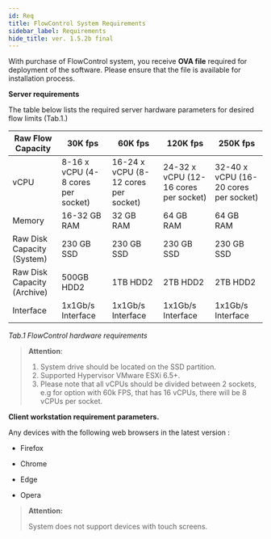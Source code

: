 ```yaml
---
id: Req
title: FlowControl System Requirements
sidebar_label: Requirements
hide_title: ver. 1.5.2b final
---
```




With purchase of FlowControl system, you receive **OVA file** required for deployment of the software. Please ensure that the file is available for installation process.

  

**Server requirements**

The table below lists the required server hardware parameters for desired flow limits (Tab.1.)

| Raw Flow Capacity           | 30K fps                            | 60K fps                              | 120K fps                              | 250K fps                              |
| --------------------------- | ---------------------------------- | ------------------------------------ | ------------------------------------- | ------------------------------------- |
| vCPU                        | 8-16 x vCPU (4-8 cores per socket) | 16-24 x vCPU (8-12 cores per socket) | 24-32 x vCPU (12-16 cores per socket) | 32-40 x vCPU (16-20 cores per socket) |
| Memory                      | 16-32 GB RAM                       | 32 GB RAM                            | 64 GB RAM                             | 64 GB RAM                             |
| Raw Disk Capacity (System)  | 230 GB SSD                         | 230 GB SSD                           | 230 GB SSD                            | 230 GB SSD                            |
| Raw Disk Capacity (Archive) | 500GB HDD2                         | 1TB HDD2                             | 2TB HDD2                              | 2TB HDD2                              |
| Interface                   | 1x1Gb/s Interface                  | 1x1Gb/s Interface                    | 1x1Gb/s Interface                     | 1x1Gb/s Interface                     |

*Tab.1 FlowControl hardware requirements*



> **Attention**: 
>
> 1. System drive should be located on the SSD partition.
> 2. Supported Hypervisor VMware ESXi 6.5+.
> 3. Please note that all vCPUs should be divided between 2 sockets, e.g for option with 60k FPS, that has 16 vCPUs, there will be 8 vCPUs per socket.



**Client workstation requirement parameters.** 

Any devices with the following web browsers in the latest version :

- Firefox

- Chrome

- Edge

- Opera

  

> **Attention:**
>
> System does not support devices with touch screens.